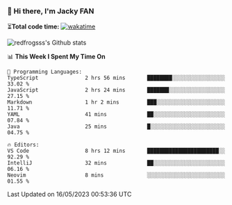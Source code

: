 ### 👋 Hi there, I'm Jacky FAN

⏳**Total code time:** [![wakatime](https://wakatime.com/badge/user/2cbd8003-b8b8-4565-92d7-ad9c23ff1846.svg)](https://wakatime.com/@2cbd8003-b8b8-4565-92d7-ad9c23ff1846)

<img src="https://github-readme-stats.vercel.app/api?username=redfrogsss&show_icons=true" alt="redfrogsss's Github stats"></img>

<!--START_SECTION:waka-->
📊 **This Week I Spent My Time On** 

```text
💬 Programming Languages: 
TypeScript               2 hrs 56 mins       ████████░░░░░░░░░░░░░░░░░   33.02 % 
JavaScript               2 hrs 24 mins       ███████░░░░░░░░░░░░░░░░░░   27.15 % 
Markdown                 1 hr 2 mins         ███░░░░░░░░░░░░░░░░░░░░░░   11.71 % 
YAML                     41 mins             ██░░░░░░░░░░░░░░░░░░░░░░░   07.84 % 
Java                     25 mins             █░░░░░░░░░░░░░░░░░░░░░░░░   04.75 % 

🔥 Editors: 
VS Code                  8 hrs 12 mins       ███████████████████████░░   92.29 % 
IntelliJ                 32 mins             ██░░░░░░░░░░░░░░░░░░░░░░░   06.16 % 
Neovim                   8 mins              ░░░░░░░░░░░░░░░░░░░░░░░░░   01.55 % 
```


 Last Updated on 16/05/2023 00:53:36 UTC
<!--END_SECTION:waka-->
